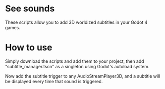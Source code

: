# See sounds

These scripts allow you to add 3D worldized subtitles in your Godot 4 games.

# How to use

Simply download the scripts and add them to your project, then add "subtitle_manager.tscn" as a singleton using Godot's autoload system.

Now add the subtitle trigger to any AudioStreamPlayer3D, and a subtitle will be displayed every time that sound is triggered.
